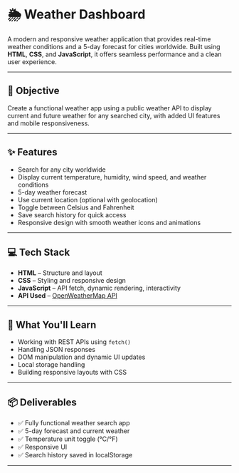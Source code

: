 # 🌦️ Weather Dashboard

A modern and responsive weather application that provides real-time weather conditions and a 5-day forecast for cities worldwide. Built using **HTML**, **CSS**, and **JavaScript**, it offers seamless performance and a clean user experience.

---

## 🎯 Objective

Create a functional weather app using a public weather API to display current and future weather for any searched city, with added UI features and mobile responsiveness.

---

## ✨ Features

- Search for any city worldwide  
- Display current temperature, humidity, wind speed, and weather conditions  
- 5-day weather forecast  
- Use current location (optional with geolocation)  
- Toggle between Celsius and Fahrenheit  
- Save search history for quick access  
- Responsive design with smooth weather icons and animations  

---

## 💻 Tech Stack

- **HTML** – Structure and layout  
- **CSS** – Styling and responsive design  
- **JavaScript** – API fetch, dynamic rendering, interactivity  
- **API Used** – [OpenWeatherMap API](https://openweathermap.org/api)

---

## 🧠 What You'll Learn

- Working with REST APIs using `fetch()`  
- Handling JSON responses  
- DOM manipulation and dynamic UI updates  
- Local storage handling  
- Building responsive layouts with CSS  

---

## 📦 Deliverables

- ✅ Fully functional weather search app  
- ✅ 5-day forecast and current weather  
- ✅ Temperature unit toggle (°C/°F)  
- ✅ Responsive UI  
- ✅ Search history saved in localStorage  

---
